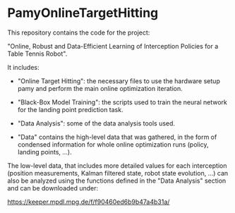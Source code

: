 # PamyOnlineTargetHitting

This repository contains the code for the project:

"Online, Robust and Data-Efficient Learning of Interception Policies for a Table Tennis Robot".


It includes:

- "Online Target Hitting": the necessary files to use the hardware setup pamy and perform the main online optimization iteration.

- "Black-Box Model Training": the scripts used to train the neural network for the landing point prediction task.

- "Data Analysis": some of the data analysis tools used.

- "Data" contains the high-level data that was gathered, in the form of condensed information for whole online optimization runs (policy, landing points, ...).

The low-level data, that includes more detailed values for each interception (position measurements, Kalman filtered state, robot state evolution, ...) 
can also be analyzed using the functions defined in the "Data Analysis" section and can be downloaded under:

https://keeper.mpdl.mpg.de/f/f90460ed6b9b47a4b31a/

